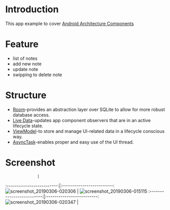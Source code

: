# Introduction

This app example to cover [Android Architecture Components](https://developer.android.com/jetpack/?gclid=EAIaIQobChMI-dO-__Pm4AIVz6qWCh0-KQXSEAAYASAAEgKxcvD_BwE)

# Feature

- list of notes
- add new note
- update note
- swipping to delete note


# Structure 

- [Room](https://developer.android.com/topic/libraries/architecture/room)-provides an abstraction layer over SQLite to allow for more robust database access. 
- [Live Data](https://developer.android.com/topic/libraries/architecture/livedata)-updates app component observers that are in an active lifecycle state.
- [ViewModel](https://developer.android.com/topic/libraries/architecture/viewmodel)-to store and manage UI-related data in a lifecycle conscious way.
- [AsyncTask](https://developer.android.com/reference/android/os/AsyncTask)-enables proper and easy use of the UI thread.

# Screenshot

                  | 
:-------------------------:|:-------------------------:
![screenshot_20190306-020306](https://user-images.githubusercontent.com/31111546/53831608-dd76cd80-3f8d-11e9-995e-833fe55d58dc.png) | ![screenshot_20190306-015115](https://user-images.githubusercontent.com/31111546/53831652-fc755f80-3f8d-11e9-8aa4-ae81f36373f6.png)
:-------------------------:|:-------------------------:
![screenshot_20190306-020347](https://user-images.githubusercontent.com/31111546/53831695-13b44d00-3f8e-11e9-9dc0-cc0cf3747335.png) | 


